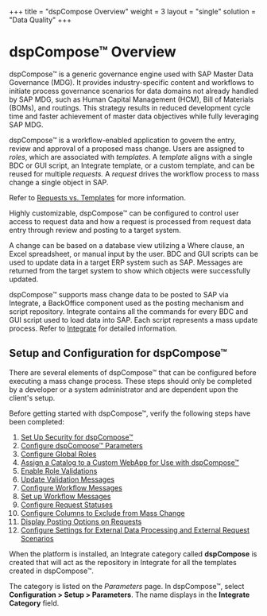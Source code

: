 +++
title = "dspCompose Overview"
weight = 3
layout = "single"
solution = "Data Quality"
+++

# dspCompose™ Overview

dspCompose™ is a generic governance engine used with SAP Master Data
Governance (MDG). It provides industry-specific content and workflows to
initiate process governance scenarios for data domains not already
handled by SAP MDG, such as Human Capital Management (HCM), Bill of
Materials (BOMs), and routings. This strategy results in reduced
development cycle time and faster achievement of master data objectives
while fully leveraging SAP MDG.

dspCompose™ is a workflow-enabled application to govern the entry,
review and approval of a proposed mass change. Users are assigned to
*roles*, which are associated with *templates*. A *template* aligns with
a single BDC or GUI script, an Integrate template, or a custom template,
and can be reused for multiple *requests.* A *request* drives the
workflow process to mass change a single object in SAP.

Refer to [Requests vs. Templates](Config/Requests_vs_Templates) for
more information.

Highly customizable, dspCompose™ can be configured to control user
access to request data and how a request is processed from request data
entry through review and posting to a target system.

A change can be based on a database view utilizing a Where clause, an
Excel spreadsheet, or manual input by the user. BDC and GUI scripts can
be used to update data in a target ERP system such as SAP. Messages are
returned from the target system to show which objects were successfully
updated.

dspCompose™ supports mass change data to be posted to SAP via Integrate,
a BackOffice component used as the posting mechanism and script
repository. Integrate contains all the commands for every BDC and GUI
script used to load data into SAP. Each script represents a mass update
process. Refer to
[Integrate](../../Platform/Integrate/Integrate_Overview) for
detailed information.

## Setup and Configuration for dspCompose™

There are several elements of dspCompose™ that can be configured before
executing a mass change process. These steps should only be completed by
a developer or a system administrator and are dependent upon the
client's setup.

Before getting started with dspCompose™, verify the following steps have
been completed:

1.  [Set Up Security for dspCompose™](Config/Set_Up_Security)
2.  [Configure dspCompose™
    Parameters](Config/Configure_dspCompose_Parameters)
3.  [Configure Global Roles](Config/Configure_Global_Roles)
4.  [Assign a Catalog to a Custom WebApp for Use with
    dspCompose™](Config/Assign_Catalog_Custom_WebApp_for_dspCompose)
5.  [Enable Role Validations](Config/Enable_Role_Validations)
6.  [Update Validation Messages](Config/Update_Validation_Messages)
7.  [Configure Workflow
    Messages](Config/Configure_Workflow_Messages)
8.  [Set up Workflow Messages](Config/Set_up_Workflow_Messages)
9.  [Configure Request Statuses](Config/Configure_Request_Statuses)
10. [Configure Columns to Exclude from Mass
    Change](Config/Configure_Columns_to_Exclude_from_Mass_Change)
11. [Display Posting Options on
    Requests](Config/Display_Posting_Options_on_Requests)
12. [Configure Settings for External Data Processing and External
    Request
    Scenarios](Config/Configure_Settings_for_External_Data_Processing)

When the platform is installed, an Integrate category called
**dspCompose** is created that will act as the repository in Integrate
for all the templates created in dspCompose™.

The category is listed on the *Parameters* page. In dspCompose™, select
**Configuration \> Setup \> Parameters**. The name displays in the
**Integrate Category** field.
